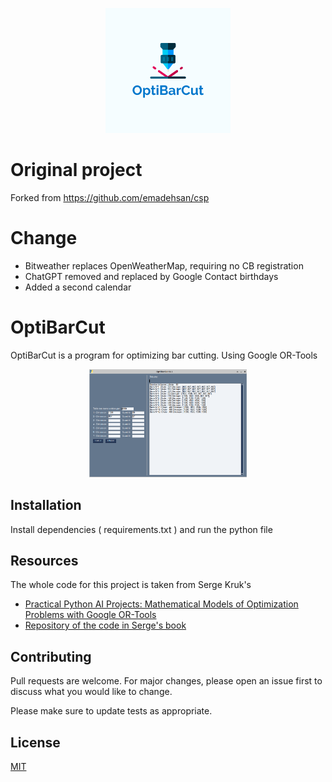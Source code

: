 <p align="center">
  <img src="images/logo.png" />
</p>

# Original project
Forked from https://github.com/emadehsan/csp

# Change
- Bitweather replaces OpenWeatherMap, requiring no CB registration
- ChatGPT removed and replaced by Google Contact birthdays
- Added a second calendar

# OptiBarCut

OptiBarCut is a program for optimizing bar cutting.
Using Google OR-Tools
<p align="center">
  <img src="images/example.png" width="50%" >
</p>

## Installation

Install dependencies ( requirements.txt ) and run the python file


## Resources
The whole code for this project is taken from Serge Kruk's
* [Practical Python AI Projects: Mathematical Models of Optimization Problems with Google OR-Tools](https://amzn.to/3iPceJD)
* [Repository of the code in Serge's book](https://github.com/sgkruk/Apress-AI/)

## Contributing

Pull requests are welcome. For major changes, please open an issue first
to discuss what you would like to change.

Please make sure to update tests as appropriate.

## License

[MIT](https://choosealicense.com/licenses/mit/)